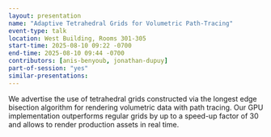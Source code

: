 ```yaml
---
layout: presentation
name: "Adaptive Tetrahedral Grids for Volumetric Path-Tracing"
event-type: talk
location: West Building, Rooms 301-305
start-time: 2025-08-10 09:22 -0700
end-time: 2025-08-10 09:44 -0700
contributors: [anis-benyoub, jonathan-dupuy]
part-of-session: "yes"
similar-presentations:
---
```


We advertise the use of tetrahedral grids constructed via the longest edge bisection algorithm for rendering volumetric data with path tracing. Our GPU implementation outperforms regular grids by up to a speed-up factor of 30 and allows to render production assets in real time.
